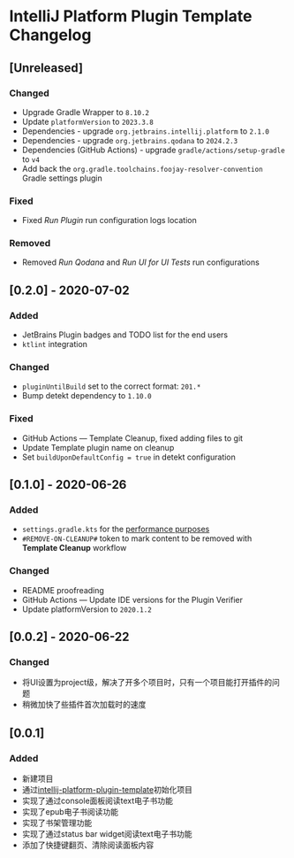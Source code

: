 <!-- Keep a Changelog guide -> https://keepachangelog.com -->

# IntelliJ Platform Plugin Template Changelog

## [Unreleased]

### Changed

- Upgrade Gradle Wrapper to `8.10.2`
- Update `platformVersion` to `2023.3.8`
- Dependencies - upgrade `org.jetbrains.intellij.platform` to `2.1.0`
- Dependencies - upgrade `org.jetbrains.qodana` to `2024.2.3`
- Dependencies (GitHub Actions) - upgrade `gradle/actions/setup-gradle` to `v4`
- Add back the `org.gradle.toolchains.foojay-resolver-convention` Gradle settings plugin

### Fixed

- Fixed _Run Plugin_ run configuration logs location

### Removed

- Removed _Run Qodana_ and _Run UI for UI Tests_ run configurations

## [0.2.0] - 2020-07-02

### Added

- JetBrains Plugin badges and TODO list for the end users
- `ktlint` integration

### Changed

- `pluginUntilBuild` set to the correct format: `201.*`
- Bump detekt dependency to `1.10.0`

### Fixed

- GitHub Actions — Template Cleanup, fixed adding files to git
- Update Template plugin name on cleanup
- Set `buildUponDefaultConfig = true` in detekt configuration

## [0.1.0] - 2020-06-26

### Added

- `settings.gradle.kts` for the [performance purposes](https://docs.gradle.org/current/userguide/organizing_gradle_projects.html#always_define_a_settings_file)
- `#REMOVE-ON-CLEANUP#` token to mark content to be removed with **Template Cleanup** workflow

### Changed

- README proofreading
- GitHub Actions — Update IDE versions for the Plugin Verifier
- Update platformVersion to `2020.1.2`

## [0.0.2] - 2020-06-22


### Changed

- 将UI设置为project级，解决了开多个项目时，只有一个项目能打开插件的问题
- 稍微加快了些插件首次加载时的速度

## [0.0.1]

### Added

- 新建项目
- 通过[intellij-platform-plugin-template](https://github.com/JetBrains/intellij-platform-plugin-template)初始化项目
- 实现了通过console面板阅读text电子书功能
- 实现了epub电子书阅读功能
- 实现了书架管理功能
- 实现了通过status bar widget阅读text电子书功能
- 添加了快捷键翻页、清除阅读面板内容
